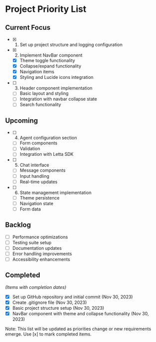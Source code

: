 # Project Priority List

## Current Focus
- [x] 1. Set up project structure and logging configuration
- [x] 2. Implement NavBar component
  - [x] Theme toggle functionality
  - [x] Collapse/expand functionality
  - [x] Navigation items
  - [x] Styling and Lucide icons integration
- [ ] 3. Header component implementation
  - [ ] Basic layout and styling
  - [ ] Integration with navbar collapse state
  - [ ] Search functionality

## Upcoming
- [ ] 4. Agent configuration section
  - [ ] Form components
  - [ ] Validation
  - [ ] Integration with Letta SDK
- [ ] 5. Chat interface
  - [ ] Message components
  - [ ] Input handling
  - [ ] Real-time updates
- [ ] 6. State management implementation
  - [ ] Theme persistence
  - [ ] Navigation state
  - [ ] Form data

## Backlog
- [ ] Performance optimizations
- [ ] Testing suite setup
- [ ] Documentation updates
- [ ] Error handling improvements
- [ ] Accessibility enhancements

## Completed
*(Items with completion dates)*
- [x] Set up GitHub repository and initial commit (Nov 30, 2023)
- [x] Create .gitignore file (Nov 30, 2023)
- [x] Basic project structure setup (Nov 30, 2023)
- [x] NavBar component with theme and collapse functionality (Nov 30, 2023)

Note: This list will be updated as priorities change or new requirements emerge. Use [x] to mark completed items. 